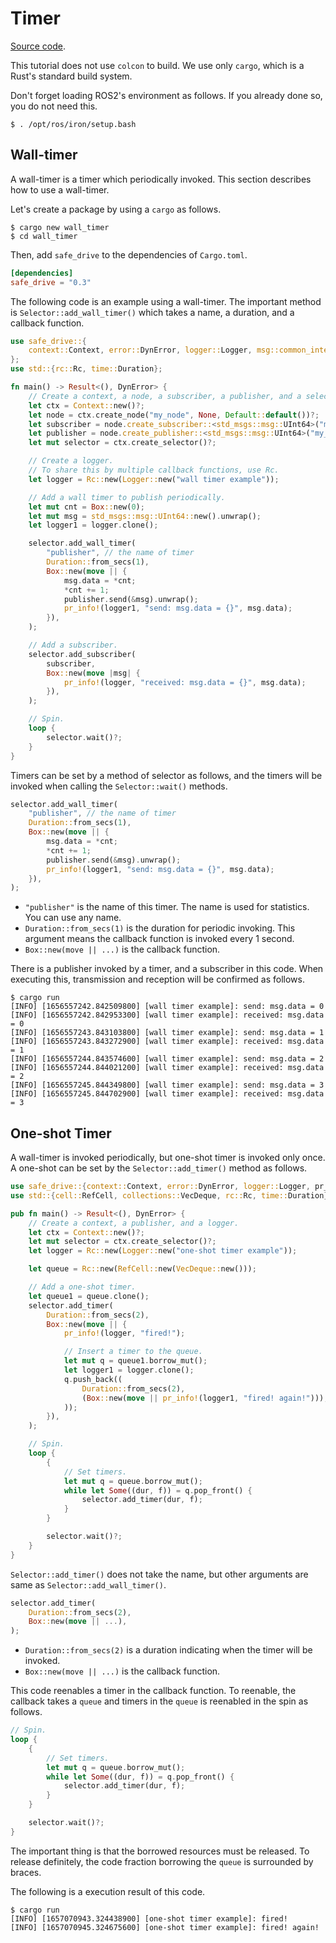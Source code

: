 # Timer

[Source code](https://github.com/tier4/safe_drive_tutorial/tree/main/timers).

This tutorial does not use `colcon` to build.
We use only `cargo`, which is a Rust's standard build system.

Don't forget loading ROS2's environment as follows.
If you already done so, you do not need this.

```text
$ . /opt/ros/iron/setup.bash
```

## Wall-timer

A wall-timer is a timer which periodically invoked.
This section describes how to use a wall-timer.

Let's create a package by using a `cargo` as follows.

```text
$ cargo new wall_timer
$ cd wall_timer
```

Then, add `safe_drive` to the dependencies of `Cargo.toml`.

```toml
[dependencies]
safe_drive = "0.3"
```

The following code is an example using a wall-timer.
The important method is `Selector::add_wall_timer()` which takes
a name, a duration, and a callback function.

```rust
use safe_drive::{
    context::Context, error::DynError, logger::Logger, msg::common_interfaces::std_msgs, pr_info,
};
use std::{rc::Rc, time::Duration};

fn main() -> Result<(), DynError> {
    // Create a context, a node, a subscriber, a publisher, and a selector.
    let ctx = Context::new()?;
    let node = ctx.create_node("my_node", None, Default::default())?;
    let subscriber = node.create_subscriber::<std_msgs::msg::UInt64>("my_topic", None, true)?;
    let publisher = node.create_publisher::<std_msgs::msg::UInt64>("my_topic", None, true)?;
    let mut selector = ctx.create_selector()?;

    // Create a logger.
    // To share this by multiple callback functions, use Rc.
    let logger = Rc::new(Logger::new("wall timer example"));

    // Add a wall timer to publish periodically.
    let mut cnt = Box::new(0);
    let mut msg = std_msgs::msg::UInt64::new().unwrap();
    let logger1 = logger.clone();

    selector.add_wall_timer(
        "publisher", // the name of timer
        Duration::from_secs(1),
        Box::new(move || {
            msg.data = *cnt;
            *cnt += 1;
            publisher.send(&msg).unwrap();
            pr_info!(logger1, "send: msg.data = {}", msg.data);
        }),
    );

    // Add a subscriber.
    selector.add_subscriber(
        subscriber,
        Box::new(move |msg| {
            pr_info!(logger, "received: msg.data = {}", msg.data);
        }),
    );

    // Spin.
    loop {
        selector.wait()?;
    }
}
```

Timers can be set by a method of selector as follows,
and the timers will be invoked when calling the `Selector::wait()` methods.

```rust
selector.add_wall_timer(
    "publisher", // the name of timer
    Duration::from_secs(1),
    Box::new(move || {
        msg.data = *cnt;
        *cnt += 1;
        publisher.send(&msg).unwrap();
        pr_info!(logger1, "send: msg.data = {}", msg.data);
    }),
);
```

- `"publisher"` is the name of this timer. The name is used for statistics. You can use any name.
- `Duration::from_secs(1)` is the duration for periodic invoking. This argument means the callback function is invoked every 1 second.
- `Box::new(move || ...)` is the callback function.

There is a publisher invoked by a timer, and a subscriber in this code.
When executing this, transmission and reception will be confirmed as follows.

```text
$ cargo run
[INFO] [1656557242.842509800] [wall timer example]: send: msg.data = 0
[INFO] [1656557242.842953300] [wall timer example]: received: msg.data = 0
[INFO] [1656557243.843103800] [wall timer example]: send: msg.data = 1
[INFO] [1656557243.843272900] [wall timer example]: received: msg.data = 1
[INFO] [1656557244.843574600] [wall timer example]: send: msg.data = 2
[INFO] [1656557244.844021200] [wall timer example]: received: msg.data = 2
[INFO] [1656557245.844349800] [wall timer example]: send: msg.data = 3
[INFO] [1656557245.844702900] [wall timer example]: received: msg.data = 3
```

## One-shot Timer

A wall-timer is invoked periodically,
but one-shot timer is invoked only once.
A one-shot can be set by the `Selector::add_timer()` method as follows.

```rust
use safe_drive::{context::Context, error::DynError, logger::Logger, pr_info};
use std::{cell::RefCell, collections::VecDeque, rc::Rc, time::Duration};

pub fn main() -> Result<(), DynError> {
    // Create a context, a publisher, and a logger.
    let ctx = Context::new()?;
    let mut selector = ctx.create_selector()?;
    let logger = Rc::new(Logger::new("one-shot timer example"));

    let queue = Rc::new(RefCell::new(VecDeque::new()));

    // Add a one-shot timer.
    let queue1 = queue.clone();
    selector.add_timer(
        Duration::from_secs(2),
        Box::new(move || {
            pr_info!(logger, "fired!");

            // Insert a timer to the queue.
            let mut q = queue1.borrow_mut();
            let logger1 = logger.clone();
            q.push_back((
                Duration::from_secs(2),
                (Box::new(move || pr_info!(logger1, "fired! again!"))),
            ));
        }),
    );

    // Spin.
    loop {
        {
            // Set timers.
            let mut q = queue.borrow_mut();
            while let Some((dur, f)) = q.pop_front() {
                selector.add_timer(dur, f);
            }
        }

        selector.wait()?;
    }
}
```

`Selector::add_timer()` does not take the name,
but other arguments are same as `Selector::add_wall_timer()`.

```rust
selector.add_timer(
    Duration::from_secs(2),
    Box::new(move || ...),
);
```

- `Duration::from_secs(2)` is a duration indicating when the timer will be invoked.
- `Box::new(move || ...)` is the callback function.

This code reenables a timer in the callback function.
To reenable, the callback takes a `queue` and
timers in the `queue` is reenabled in the spin as follows.

```rust
// Spin.
loop {
    {
        // Set timers.
        let mut q = queue.borrow_mut();
        while let Some((dur, f)) = q.pop_front() {
            selector.add_timer(dur, f);
        }
    }

    selector.wait()?;
}
```

The important thing is that the borrowed resources must be released.
To release definitely, the code fraction borrowing the `queue` is surrounded by braces.

The following is a execution result of this code.

```
$ cargo run
[INFO] [1657070943.324438900] [one-shot timer example]: fired!
[INFO] [1657070945.324675600] [one-shot timer example]: fired! again!
```
